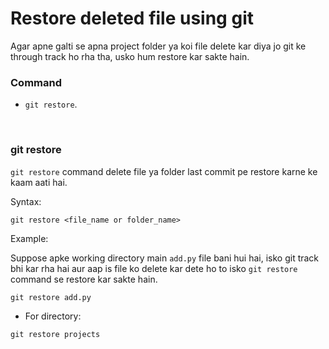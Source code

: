 # Restore deleted file using git


Agar apne galti se apna project folder ya koi file delete kar diya jo git ke through track ho rha tha, usko hum restore kar sakte hain.

### Command

- ```git restore```.


<br>


### git restore

```git restore``` command delete file ya folder last commit pe restore karne ke kaam aati hai.

Syntax:
```
git restore <file_name or folder_name>
```

Example:

Suppose apke working directory main ```add.py``` file bani hui hai, isko git track bhi kar rha hai aur aap is file ko delete kar dete ho to isko ```git restore``` command se restore kar sakte hain.

```
git restore add.py
```

- For directory:
```
git restore projects
```
